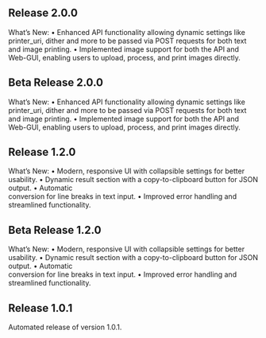 ## Release 2.0.0
What’s New:
•	Enhanced API functionality allowing dynamic settings like printer_uri, dither and more to be passed via POST requests for both text and image printing.
•	Implemented image support for both the API and Web-GUI, enabling users to upload, process, and print images directly.


## Beta Release 2.0.0
What’s New:
•	Enhanced API functionality allowing dynamic settings like printer_uri, dither and more to be passed via POST requests for both text and image printing.
•	Implemented image support for both the API and Web-GUI, enabling users to upload, process, and print images directly.


## Release 1.2.0
What’s New:
	•	Modern, responsive UI with collapsible settings for better usability.
	•	Dynamic result section with a copy-to-clipboard button for JSON output.
	•	Automatic <br> conversion for line breaks in text input.
	•	Improved error handling and streamlined functionality.

## Beta Release 1.2.0
What’s New:
	•	Modern, responsive UI with collapsible settings for better usability.
	•	Dynamic result section with a copy-to-clipboard button for JSON output.
	•	Automatic <br> conversion for line breaks in text input.
	•	Improved error handling and streamlined functionality.

## Release 1.0.1
Automated release of version 1.0.1.